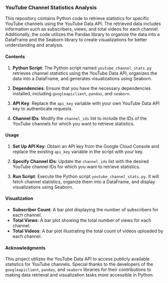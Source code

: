 ### YouTube Channel Statistics Analysis

This repository contains Python code to retrieve statistics for specific YouTube channels using the YouTube Data API. The retrieved data includes information such as subscribers, views, and total videos for each channel. Additionally, the code utilizes the Pandas library to organize the data into a DataFrame and the Seaborn library to create visualizations for better understanding and analysis.

#### Contents

1. **Python Script**: The Python script named `youtube_channel_stats.py` retrieves channel statistics using the YouTube Data API, organizes the data into a DataFrame, and generates visualizations using Seaborn.

2. **Dependencies**: Ensure that you have the necessary dependencies installed, including `googleapiclient`, `pandas`, and `seaborn`.

3. **API Key**: Replace the `api_key` variable with your own YouTube Data API key to authenticate requests.

4. **Channel IDs**: Modify the `channel_ids` list to include the IDs of the YouTube channels for which you want to retrieve statistics.

#### Usage

1. **Set Up API Key**: Obtain an API key from the Google Cloud Console and replace the existing `api_key` variable in the script with your key.

2. **Specify Channel IDs**: Update the `channel_ids` list with the desired YouTube channel IDs for which you want to retrieve statistics.

3. **Run Script**: Execute the Python script `youtube_channel_stats.py`. It will fetch channel statistics, organize them into a DataFrame, and display visualizations using Seaborn.

#### Visualization

- **Subscriber Count**: A bar plot displaying the number of subscribers for each channel.
- **Total Views**: A bar plot showing the total number of views for each channel.
- **Total Videos**: A bar plot illustrating the total count of videos uploaded by each channel.

#### Acknowledgments

This project utilizes the YouTube Data API to access publicly available statistics for YouTube channels. Special thanks to the developers of the `googleapiclient`, `pandas`, and `seaborn` libraries for their contributions to making data retrieval and visualization tasks more accessible in Python.